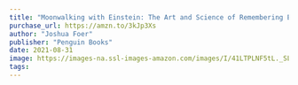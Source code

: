 ```yaml
---
title: "Moonwalking with Einstein: The Art and Science of Remembering Everything"
purchase_url: https://amzn.to/3kJp3Xs
author: "Joshua Foer"
publisher: "Penguin Books"
date: 2021-08-31
image: https://images-na.ssl-images-amazon.com/images/I/41LTPLNF5tL._SL75_.jpg
tags:
---
```


